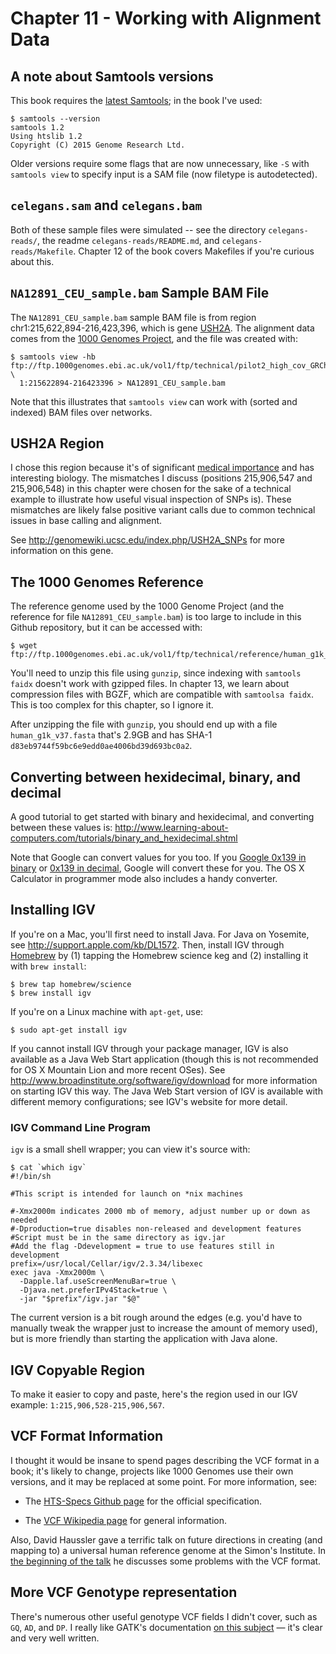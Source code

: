 # Chapter 11 - Working with Alignment Data

## A note about Samtools versions

This book requires the [latest Samtools](http://www.htslib.org/); in the book
I've used:

    $ samtools --version
    samtools 1.2
    Using htslib 1.2
    Copyright (C) 2015 Genome Research Ltd.

Older versions require some flags that are now unnecessary, like `-S` with
`samtools view` to specify input is a SAM file (now filetype is autodetected).

## `celegans.sam` and `celegans.bam`

Both of these sample files were simulated -- see the directory
`celegans-reads/`, the readme `celegans-reads/README.md`, and
`celegans-reads/Makefile`. Chapter 12 of the book covers Makefiles if you're
curious about this.

## `NA12891_CEU_sample.bam` Sample BAM File

The `NA12891_CEU_sample.bam` sample BAM file is from region
chr1:215,622,894-216,423,396, which is gene
[USH2A](http://uswest.ensembl.org/Homo_sapiens/Gene/Summary?db=core;g=ENSG00000042781;r=1:215622894-216423396).
The alignment data comes from the [1000 Genomes
Project](http://www.1000genomes.org), and the file was created with:

    $ samtools view -hb ftp://ftp.1000genomes.ebi.ac.uk/vol1/ftp/technical/pilot2_high_cov_GRCh37_bams/data/NA12891/alignment/NA12891.chrom1.ILLUMINA.bwa.CEU.high_coverage.20100517.bam \
      1:215622894-216423396 > NA12891_CEU_sample.bam

Note that this illustrates that `samtools view` can work with (sorted and indexed) BAM files over networks.

## USH2A Region

I chose this region because it's of significant [medical
importance](http://en.wikipedia.org/wiki/Usher_syndrome) and has interesting
biology. The mismatches I discuss (positions 215,906,547 and 215,906,548) in
this chapter were chosen for the sake of a technical example to illustrate how
useful visual inspection of SNPs is). These mismatches are likely false
positive variant calls due to common technical issues in base calling and
alignment.

See http://genomewiki.ucsc.edu/index.php/USH2A_SNPs for more information on
this gene.

## The 1000 Genomes Reference

The reference genome used by the 1000 Genome Project (and the reference for
file `NA12891_CEU_sample.bam`) is too large to include in this Github
repository, but it can be accessed with:

    $ wget ftp://ftp.1000genomes.ebi.ac.uk/vol1/ftp/technical/reference/human_g1k_v37.fasta.gz

You'll need to unzip this file using `gunzip`, since indexing with `samtools
faidx` doesn't work with gzipped files. In chapter 13, we learn about
compression files with BGZF, which are compatible with `samtoolsa faidx`. This
is too complex for this chapter, so I ignore it.

After unzipping the file with `gunzip`, you should end up with a file
`human_g1k_v37.fasta` that's 2.9GB and has SHA-1
`d83eb9744f59bc6e9edd0ae4006bd39d693bc0a2`.

## Converting between hexidecimal, binary, and decimal

A good tutorial to get started with binary and hexidecimal, and converting
between these values is:
http://www.learning-about-computers.com/tutorials/binary_and_hexidecimal.shtml

Note that Google can convert values for you too. If you [Google 0x139 in
binary](https://www.google.com/search?q=0x93+in+binary&oq=0x93+in+binary&aqs=chrome..69i57j69i60l3.204j0j4&sourceid=chrome&es_sm=91&ie=UTF-8)
or [0x139 in
decimal](https://www.google.com/search?q=0x93+in+binary&oq=0x93+in+binary&aqs=chrome..69i57j69i60l3.204j0j4&sourceid=chrome&es_sm=91&ie=UTF-8#q=0x93+in+decimal),
Google will convert these for you. The OS X Calculator in programmer mode also
includes a handy converter.

## Installing IGV

If you're on a Mac, you'll first need to install Java. For Java on Yosemite,
see http://support.apple.com/kb/DL1572. Then, install IGV through
[Homebrew](http://brew.sh/) by (1) tapping the Homebrew science keg and (2)
installing it with `brew install`:

    $ brew tap homebrew/science
    $ brew install igv

If you're on a Linux machine with `apt-get`, use:

    $ sudo apt-get install igv

If you cannot install IGV through your package manager, IGV is also available
as a Java Web Start application (though this is not recommended for OS X
Mountain Lion and more recent OSes). See
http://www.broadinstitute.org/software/igv/download for more information on
starting IGV this way. The Java Web Start version of IGV is available with
different memory configurations; see IGV's website for more detail.

### IGV Command Line Program

`igv` is a small shell wrapper; you can view it's source with:

    $ cat `which igv`
    #!/bin/sh
    
    #This script is intended for launch on *nix machines
    
    #-Xmx2000m indicates 2000 mb of memory, adjust number up or down as needed
    #-Dproduction=true disables non-released and development features
    #Script must be in the same directory as igv.jar
    #Add the flag -Ddevelopment = true to use features still in development
    prefix=/usr/local/Cellar/igv/2.3.34/libexec
    exec java -Xmx2000m \
      -Dapple.laf.useScreenMenuBar=true \
      -Djava.net.preferIPv4Stack=true \
      -jar "$prefix"/igv.jar "$@"

The current version is a bit rough around the edges (e.g. you'd have to
manually tweak the wrapper just to increase the amount of memory used), but is
more friendly than starting the application with Java alone.

## IGV Copyable Region

To make it easier to copy and paste, here's the region used in our IGV example:
`1:215,906,528-215,906,567`.

## VCF Format Information

I thought it would be insane to spend pages describing the VCF format in a
book; it's likely to change, projects like 1000 Genomes use their own versions,
and it may be replaced at some point. For more information, see:

 - The [HTS-Specs Github page](https://github.com/samtools/hts-specs) for the official specification.

 - The [VCF Wikipedia page](http://en.wikipedia.org/wiki/Variant_Call_Format) for general information.

Also, David Haussler gave a terrific talk on future directions in creating (and
mapping to) a universal human reference genome at the Simon's Institute. In
[the beginning of the talk](https://www.youtube.com/watch?v=Hq0SP7EraxY) he
discusses some problems with the VCF format.

## More VCF Genotype representation

There's numerous other useful genotype VCF fields I didn't cover, such as `GQ`,
`AD`, and `DP`. I really like GATK's documentation [on this
subject](http://gatkforums.broadinstitute.org/discussion/1268/how-should-i-interpret-vcf-files-produced-by-the-gatk)
— it's clear and very well written.
